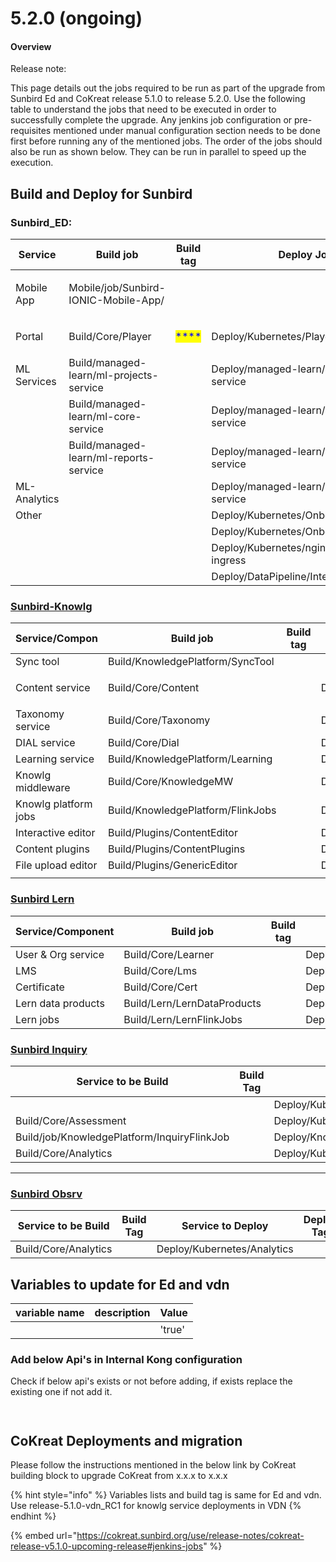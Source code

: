 # 5.2.0 (ongoing)

#### Overview <a href="#user-content-overview" id="user-content-overview"></a>

Release note:&#x20;

This page details out the jobs required to be run as part of the upgrade from Sunbird Ed and CoKreat release 5.1.0 to release 5.2.0. Use the following table to understand the jobs that need to be executed in order to successfully complete the upgrade. Any jenkins job configuration or pre-requisites mentioned under manual configuration section needs to be done first before running any of the mentioned jobs. The order of the jobs should also be run as shown below. They can be run in parallel to speed up the execution.





## **Build and Deploy for Sunbird**

### **Sunbird\_ED:**

| Service      | Build job                                        | Build tag                             | Deploy Job                                | Deploy tag                            | Comments |
| ------------ | ------------------------------------------------ | ------------------------------------- | ----------------------------------------- | ------------------------------------- | -------- |
| Mobile App   | <p>Mobile/job/Sunbird-IONIC-Mobile-App/ <br></p> |                                       |                                           |                                       | ****     |
| Portal       | <p>Build/Core/Player<br></p>                     | <mark style="color:blue;">****</mark> | Deploy/Kubernetes/Player                  | <mark style="color:blue;">****</mark> | ****     |
| ML Services  | Build/managed-learn/ml-projects-service          |                                       | Deploy/managed-learn/ml-projects-service  |                                       | ****     |
|              | Build/managed-learn/ml-core-service              |                                       | Deploy/managed-learn/ml-core-service      |                                       | ****     |
|              | Build/managed-learn/ml-reports-service           |                                       | Deploy/managed-learn/ml-reports-service   |                                       | ****     |
| ML-Analytics |                                                  |                                       | Deploy/managed-learn/ml-analytics-service |                                       |          |
| Other        |                                                  |                                       | Deploy/Kubernetes/OnboardAPI              |                                       |          |
|              |                                                  |                                       | Deploy/Kubernetes/OnboardConsumers        |                                       |          |
|              |                                                  |                                       | Deploy/Kubernetes/nginx-public-ingress    |                                       |          |
|              |                                                  |                                       | Deploy/DataPipeline/InternalKong          |                                       |          |

### ****[**Sunbird-Knowlg**](https://knowlg.sunbird.org/use/release-notes/release-5.2.0-ongoing)****

| Service/Compon       | Build job                         | Build tag      | Deploy Job                         | Deploy tag | Comments |
| -------------------- | --------------------------------- | -------------- | ---------------------------------- | ---------- | -------- |
| Sync tool            | Build/KnowledgePlatform/SyncTool  |                |                                    |            | ****     |
| Content service      | <p>Build/Core/Content<br></p>     |                | Deploy/Kubernetes/Content          |            |          |
| Taxonomy service     | Build/Core/Taxonomy               |                | Deploy/Kubernetes/Taxonomy         |            | ****     |
| DIAL service         | Build/Core/Dial                   |                | Deploy/Kubernetes/Dial             |            | ****     |
| Learning service     | Build/KnowledgePlatform/Learning  |                | Deploy/KnowledgePlatform/Learning  |            | ****     |
| Knowlg middleware    | Build/Core/KnowledgeMW            | <p></p><p></p> | Deploy/Kubernetes/KnowledgeMW      |            |          |
| Knowlg platform jobs | Build/KnowledgePlatform/FlinkJobs |                | Deploy/KnowledgePlatform/FlinkJobs |            |          |
| Interactive editor   | Build/Plugins/ContentEditor       |                | Deploy/Plugins/ContentEditor       |            |          |
| Content plugins      | Build/Plugins/ContentPlugins      |                | Deploy/Plugins/ContentPlugins      |            |          |
| File upload editor   | Build/Plugins/GenericEditor       |                | Deploy/Plugins/GenericEditor       |            |          |
|                      |                                   |                |                                    |            |          |

### [Sunbird Lern](https://lern.sunbird.org/use/release-notes/release-v-5.0.1)

| Service/Component  | Build job                   | Build tag | Deploy Job                   | Deploy tag | Comments |
| ------------------ | --------------------------- | --------- | ---------------------------- | ---------- | -------- |
| User & Org service | Build/Core/Learner          |           | Deploy/Kubernetes/Learner    |            | ****     |
| LMS                | Build/Core/Lms              |           | Deploy/Kubernetes/Lms        |            |          |
| Certificate        | Build/Core/Cert             |           | Deploy/Kubernetes/Cert       |            | ****     |
| Lern data products | Build/Lern/LernDataProducts |           | Deploy/Lern/LernDataProducts |            | ****     |
| Lern jobs          | Build/Lern/LernFlinkJobs    |           | Deploy/Lern/LernFlinkJobs    |            | ****     |



### [Sunbird Inquiry ](https://inquiry.sunbird.org/use/release-notes/inquiry-release-v5.2.0)

| Service to be Build                         | Build Tag | Service to Deploy                        | Deploy Tag | Comments |
| ------------------------------------------- | --------- | ---------------------------------------- | ---------- | -------- |
|                                             |           | Deploy/Kubernetes/InquiryUploadSchema    |            |          |
| Build/Core/Assessment                       |           | Deploy/Kubenetes/Assessment              |            |          |
| Build/job/KnowledgePlatform/InquiryFlinkJob |           | Deploy/KnowledgePlatform/InquiryFlinkJob |            |          |
| Build/Core/Analytics                        |           | Deploy/Kubernetes/Analytics              |            |          |

****

### ****[**Sunbird Obsrv**](https://obsrv.sunbird.org/use/release-notes/release-v-5.1.0-latest)****

| Service to be Build  | Build Tag | Service to Deploy           | Deploy Tag | Comments |
| -------------------- | --------- | --------------------------- | ---------- | -------- |
| Build/Core/Analytics |           | Deploy/Kubernetes/Analytics |            |          |

## **Variables to update for Ed and vdn**

| variable name | description | Value  |
| ------------- | ----------- | ------ |
|               |             | 'true' |

### Add below Api's in Internal Kong configuration

Check if below api's exists or not before adding, if exists replace the existing one if not add it.

<pre><code><strong>
</strong></code></pre>







## **CoKreat Deployments and migration**

Please follow the instructions mentioned in the below link by CoKreat building block to upgrade CoKreat from x.x.x to x.x.x

{% hint style="info" %}
Variables lists and build tag is same for Ed and vdn. Use release-5.1.0-vdn\_RC1 for knowlg service deployments in VDN
{% endhint %}

{% embed url="https://cokreat.sunbird.org/use/release-notes/cokreat-release-v5.1.0-upcoming-release#jenkins-jobs" %}

